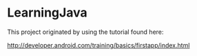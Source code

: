 LearningJava
============

This project originated by using the tutorial found here:

http://developer.android.com/training/basics/firstapp/index.html
